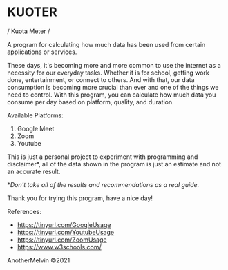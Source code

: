# KUOTER
/ Kuota Meter /

A program for calculating how much data has been used from certain applications or services.

These days, it's becoming more and more common to use the internet as a necessity for our everyday tasks. Whether it is for school, getting work done, entertainment, or connect to others. And with that, our data consumption is becoming more crucial than ever and one of the things we need to control. With this program, you can calculate how much data you consume per day based on platform, quality, and duration.

Available Platforms:
1. Google Meet
2. Zoom
3. Youtube

This is just a personal project to experiment with programming and disclaimer*, all of the data shown in the program is just an estimate and not an accurate result.

**Don't take all of the results and recommendations as a real guide.*

Thank you for trying this program, have a nice day!

References:
- https://tinyurl.com/GoogleUsage
- https://tinyurl.com/YoutubeUsage
- https://tinyurl.com/ZoomUsage
- https://www.w3schools.com/

AnotherMelvin ©2021
